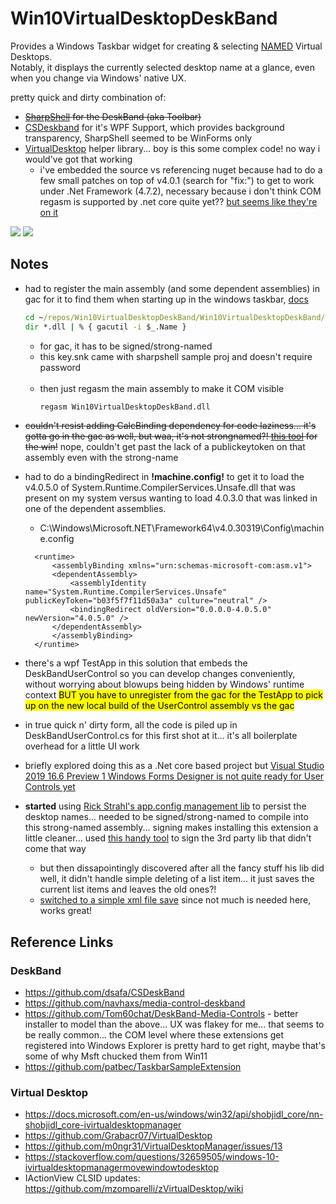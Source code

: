 # Win10VirtualDesktopDeskBand
Provides a Windows Taskbar widget for creating & selecting <u>NAMED</u> Virtual Desktops.<br/>
Notably, it displays the currently selected desktop name at a glance, even when you change via Windows' native UX.

pretty quick and dirty combination of:
- ~~[SharpShell](https://github.com/dwmkerr/sharpshell) for the DeskBand (aka Toolbar)~~
- [CSDeskband](https://github.com/dsafa/CSDeskBand) for it's WPF Support, which provides background transparency, SharpShell seemed to be WinForms only 
- [VirtualDesktop](https://github.com/Grabacr07/VirtualDesktop) helper library... boy is this some complex code! no way i would've got that working
  - i've embedded the source vs referencing nuget because had to do a few small patches on top of v4.0.1 (search for "fix:") to get to work under .Net Framework (4.7.2), necessary because i don't think COM regasm is supported by .net core quite yet?? [but seems like they're on it](https://github.com/dotnet/runtime/issues/34609)

![](https://user-images.githubusercontent.com/6301228/82292998-aa391800-9960-11ea-9b6c-39ee87ff8677.png)
![](https://user-images.githubusercontent.com/6301228/82292734-4282cd00-9960-11ea-9c2d-072737dbc82f.gif)

## Notes
- had to register the main assembly (and some dependent assemblies) in gac for it to find them when starting up in the windows taskbar, [docs](https://github.com/dsafa/CSDeskBand/wiki#deskband-installation)
  ```bat
  cd ~/repos/Win10VirtualDesktopDeskBand/Win10VirtualDesktopDeskBand/bin/debug
  dir *.dll | % { gacutil -i $_.Name }
  ```
  - for gac, it has to be signed/strong-named
  - this key.snk came with sharpshell sample proj and doesn't require password<br/></br>
  * then just regasm the main assembly to make it COM visible
    ```bat
    regasm Win10VirtualDesktopDeskBand.dll
    ```
- ~~couldn't resist adding CalcBinding dependency for code laziness... it's gotta go in the gac as well, but waa, it's not strongnamed?! [this tool](https://brutaldev.com/post/NET-Assembly-Strong-Name-Signer) for the win!~~ nope, couldn't get past the lack of a publickeytoken on that assembly even with the strong-name
- had to do a bindingRedirect in **!machine.config!** to get it to load the v4.0.5.0 of System.Runtime.CompilerServices.Unsafe.dll that was present on my system versus wanting to load 4.0.3.0 that was linked in one of the dependent assemblies.
  - C:\Windows\Microsoft.NET\Framework64\v4.0.30319\Config\machine.config
  ```
    <runtime>
        <assemblyBinding xmlns="urn:schemas-microsoft-com:asm.v1">
        <dependentAssembly>
            <assemblyIdentity name="System.Runtime.CompilerServices.Unsafe" publicKeyToken="b03f5f7f11d50a3a" culture="neutral" />
            <bindingRedirect oldVersion="0.0.0.0-4.0.5.0" newVersion="4.0.5.0" />
        </dependentAssembly>
        </assemblyBinding>
    </runtime>
  ```
- there's a wpf TestApp in this solution that embeds the DeskBandUserControl so you can develop changes conveniently, without worrying about blowups being hidden by Windows' runtime context <span style="background-color: yellow; color: black">BUT you have to unregister from the gac for the TestApp to pick up on the new local build of the UserControl assembly vs the gac</span>

- in true quick n' dirty form, all the code is piled up in DeskBandUserControl.cs for this first shot at it... it's all boilerplate overhead for a little UI work
- briefly explored doing this as a .Net core based project but [Visual Studio 2019 16.6 Preview 1 Windows Forms Designer is not quite ready for User Controls yet](https://devblogs.microsoft.com/dotnet/updates-on-net-core-windows-forms-designer/)
- **started** using  [Rick Strahl's  app.config management lib](https://github.com/RickStrahl/Westwind.ApplicationConfiguration) to persist the desktop names... needed to be signed/strong-named to compile into this strong-named assembly... signing  makes installing this extension a little cleaner... used [this handy tool](https://brutaldev.com/post/NET-Assembly-Strong-Name-Signer) to sign the 3rd party lib that didn't come that way
  - but then dissapointingly discovered after all the fancy stuff his lib did well, it didn't handle simple deleting of a list item... it just saves the current list items and leaves the old ones?!
  - [switched to a simple xml file save](https://github.com/Beej126/Win10VirtualDesktopDeskBand/blob/aef58f938eca450dab1bca6a2dcfaf2eb9bc9e73/Win10VirtualDesktopDeskBand/DeskBandUserControl.xaml.cs#L151) since not much is needed here, works great!

## Reference Links
### DeskBand
- https://github.com/dsafa/CSDeskBand
- https://github.com/navhaxs/media-control-deskband
- https://github.com/Tom60chat/DeskBand-Media-Controls - better installer to model than the above... UX was flakey for me... that seems to be really common... the COM level where these extensions get registered into Windows Explorer is pretty hard to get right, maybe that's some of why Msft chucked them from Win11
- https://github.com/patbec/TaskbarSampleExtension
### Virtual Desktop
- https://docs.microsoft.com/en-us/windows/win32/api/shobjidl_core/nn-shobjidl_core-ivirtualdesktopmanager
- https://github.com/Grabacr07/VirtualDesktop
- https://github.com/m0ngr31/VirtualDesktopManager/issues/13
- https://stackoverflow.com/questions/32659505/windows-10-ivirtualdesktopmanagermovewindowtodesktop
- IActionView CLSID updates: https://github.com/mzomparelli/zVirtualDesktop/wiki
